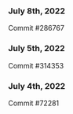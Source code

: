 ### July 8th, 2022

Commit #286767

### July 5th, 2022

Commit #314353


### July 4th, 2022

Commit #72281
